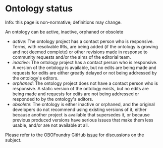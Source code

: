 # Ontology status

Info: this page is non-normative; definitions may change.

An ontology can be active, inactive, orphaned or obsolete

- _active_: The ontology project has a contact person who is responsive. Terms, with resolvable IRIs, are being added (if the ontology is growing and not deemed complete) or other revisions made in response to community requests and/or the aims of the editorial team.
- _inactive_: The ontology project has a contact person who is responsive. A version of the ontology is available, but no edits are being made and requests for edits are either greatly delayed or not being addressed by the ontology's editors.
- _orphaned_: The ontology project does not have a contact person who is responsive. A static version of the ontology exists, but no edits are being made and requests for edits are not being addressed or responded to by the ontology's editors.
- _obsolete_: The ontology is either inactive or orphaned, and the original developers do not recommend using existing versions of it, either because another project is available that supersedes it, or because previous produced versions have serious issues that make them less usable, and/or are not available at all.

Please refer to the OBOFoundry GitHub [issue](https://github.com/OBOFoundry/OBOFoundry.github.io/issues/1126) for discussions on the subject.
